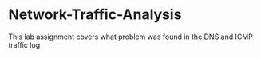 # Network-Traffic-Analysis
This lab assignment covers what problem was found in the DNS and ICMP traffic log
